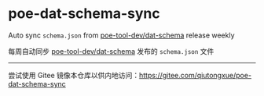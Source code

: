 # poe-dat-schema-sync

Auto sync `schema.json` from [poe-tool-dev/dat-schema](https://github.com/poe-tool-dev/dat-schema/releases/tag/latest) release weekly 

每周自动同步 [poe-tool-dev/dat-schema](https://github.com/poe-tool-dev/dat-schema/releases/tag/latest) 发布的 `schema.json` 文件

---

尝试使用 Gitee 镜像本仓库以供内地访问：https://gitee.com/qiutongxue/poe-dat-schema-sync
